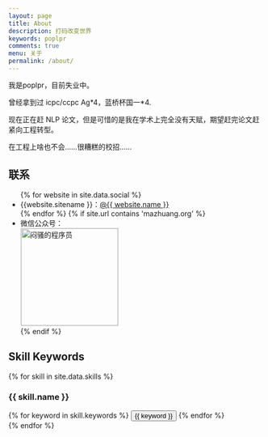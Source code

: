 ```yaml
---
layout: page
title: About
description: 打码改变世界
keywords: poplpr
comments: true
menu: 关于
permalink: /about/
---
```


我是poplpr，目前失业中。

曾经拿到过 icpc/ccpc Ag\*4，蓝桥杯国一\*4.

现在正在赶 NLP 论文，但是可惜的是我在学术上完全没有天赋，期望赶完论文赶紧向工程转型。

在工程上啥也不会……很糟糕的校招……

## 联系

<ul>
{% for website in site.data.social %}
<li>{{website.sitename }}：<a href="{{ website.url }}" target="_blank">@{{ website.name }}</a></li>
{% endfor %}
{% if site.url contains 'mazhuang.org' %}
<li>
微信公众号：<br />
<img style="height:192px;width:192px;border:1px solid lightgrey;" src="{{ site.url }}/assets/images/qrcode.jpg" alt="闷骚的程序员" />
</li>
{% endif %}
</ul>


## Skill Keywords

{% for skill in site.data.skills %}
### {{ skill.name }}
<div class="btn-inline">
{% for keyword in skill.keywords %}
<button class="btn btn-outline" type="button">{{ keyword }}</button>
{% endfor %}
</div>
{% endfor %}
